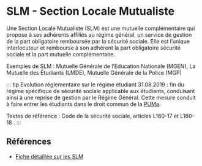# SLM - Section Locale Mutualiste
<!-- SPDX-License-Identifier: MPL-2.0 -->
Une Section Locale Mutualiste (SLM) est une mutuelle complémentaire qui propose à ses adhérents affiliés au régime général, un service de gestion de la part obligatoire remboursée par la sécurité sociale.
Elle est l’unique interlocuteur et rembourse à son adhérent la part obligatoire sécurité sociale et la part mutuelle complémentaire. 

Exemples de SLM : Mutuelle Générale de l’Education Nationale (MGEN), La Mutuelle des Étudiants (LMDE), Mutuelle Générale de la Police (MGP)

::: tip Evolution réglementaire sur le régime étudiant
31.08.2019 : fin du régime spécifique de sécurité sociale applicable aux étudiants, conduisant ainsi à une reprise de gestion par le Régime Général. 
Cette mesure conduit à faire entrer les étudiants dans le droit commun de la [PUMa](../glossaire/PUMa.md).

Textes de référence : Code de la sécurité sociale, articles L160-17 et L160-18 .
:::

## Références
- [Fiche détaillée sur les SLM](../fiches/sections_locales_mutualistes.md)

